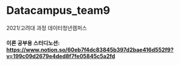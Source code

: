 # Datacampus_team9
2021/고려대 과정 데이터청년캠퍼스


#### 이론 공부용 스터디노션: <https://www.notion.so/60eb7f4dc83845b397d2bae416d552f9?v=199c09d2679e4ded8f7fe05845c5a2fd>
